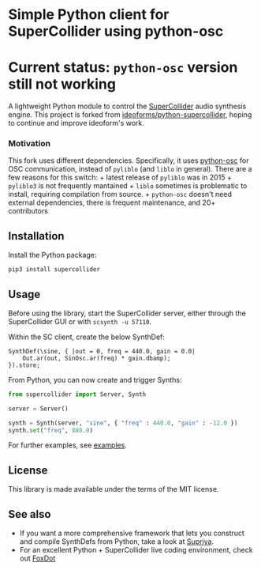 # Simple Python client for SuperCollider using python-osc

# Current status: `python-osc` version still not working

A lightweight Python module to control the [SuperCollider](https://supercollider.github.io) audio synthesis engine.
This project is forked from [ideoforms/python-supercollider](https://github.com/ideoforms/python-supercollider), hoping to continue and improve ideoform's work. 

### Motivation
This fork uses different dependencies. Specifically, it uses [python-osc](https://pypi.org/project/python-osc/) for OSC communication, instead of `pyliblo` (and `liblo` in general). There are a few reasons for this switch:
    + latest release of `pyliblo` was in 2015
    + `pyliblo3` is not frequently mantained
    + `liblo` sometimes is problematic to install, requiring compilation from source.
    + `python-osc` doesn't need external dependencies, there is frequent maintenance, and 20+ contributors

## Installation


Install the Python package:

```python
pip3 install supercollider
```

## Usage

Before using the library, start the SuperCollider server, either through the SuperCollider GUI or with `scsynth -u 57110`.

Within the SC client, create the below SynthDef:

```
SynthDef(\sine, { |out = 0, freq = 440.0, gain = 0.0|
    Out.ar(out, SinOsc.ar(freq) * gain.dbamp);
}).store;
```

From Python, you can now create and trigger Synths:

```python
from supercollider import Server, Synth

server = Server()

synth = Synth(server, "sine", { "freq" : 440.0, "gain" : -12.0 })
synth.set("freq", 880.0)
```

For further examples, see [examples](https://github.com/ideoforms/python-supercollider/tree/master/examples).

## License

This library is made available under the terms of the MIT license.

## See also

* If you want a more comprehensive framework that lets you construct and compile SynthDefs from Python, take a look at [Supriya](https://github.com/josiah-wolf-oberholtzer/supriya).
* For an excellent Python + SuperCollider live coding environment, check out [FoxDot](https://foxdot.org)
